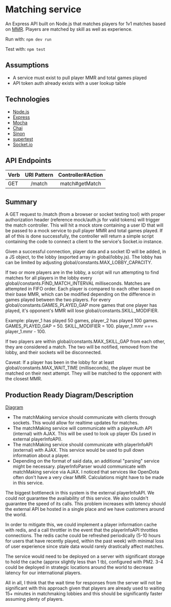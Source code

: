 # Matching service
An Express API built on Node.js that matches players for 1v1 matches based on [MMR](https://dota2.gamepedia.com/Matchmaking_Rating). Players are matched by skill as well as experience.

Run with:
`npm dev run`

Test with:
`npm test`

## Assumptions
- A service must exist to pull player MMR and total games played
- API token auth already exists with a user lookup table

## Technologies
- [Node.js](https://nodejs.org/en/)
- [Express](https://expressjs.com/)
- [Mocha](https://mochajs.org/)
- [Chai](http://www.chaijs.com/)
- [Sinon](http://sinonjs.org/)
- [supertest](https://github.com/visionmedia/supertest)
- [Socket.io](https://socket.io/)

## API Endpoints
| Verb | URI Pattern | Controller#Action |
| ------------- |:-------------:| :-------------:|
| GET | /match | match#getMatch |

## Summary
A GET request to /match (from a browser or socket testing tool) with proper authorization header (reference mock/auth.js for valid tokens) will trigger the match controller. This will hit a mock store containing a user ID that will be passed to a mock service to pull player MMR and total games played. If all of this is done successfully, the controller will return a simple script containing the code to connect a client to the service's Socket.io instance.

Given a successful connection, player data and a socket ID will be added, in a JS object, to the lobby (exported array in global/lobby.js). The lobby has can be limited by adjusting global/constants.MAX_LOBBY_CAPACITY. 

If two or more players are in the lobby, a script will run attempting to find matches for all players in the lobby every global/constants.FIND_MATCH_INTERVAL milliseconds. Matches are attempted in FIFO order. Each player is compared to each other based on their base MMR, which can be modified depending on the difference in games played between the two players. For every global/constants.GAMES_PLAYED_GAP more games that one player has played, it's opponent's MMR will lose global/constants.SKILL_MODIFIER.

Example: player_1 has played 50 games, player_2 has played 100 games. GAMES_PLAYED_GAP = 50. SKILL_MODIFIER = 100. player_1.mmr === player_1.mmr - 100.

If two players are within global/constants.MAX_SKILL_GAP from each other, they are considered a match. The two will be notified, removed from the lobby, and their sockets will be disconnected.

Caveat: If a player has been in the lobby for at least global/constants.MAX_WAIT_TIME (milliseconds), the player must be matched on their next attempt. They will be matched to the opponent with the closest MMR.

## Production Ready Diagram/Description
[Diagram](https://drive.google.com/open?id=1Y6iomaYw1Mw4nJJksZSUajQVXMcs1msh)

- The matchMaking service should communicate with clients through sockets. This would allow for realtime updates for matches.
- The matchMaking service will communicate with a playerAuth API (internal) with AJAX. This will be used to look up player IDs (used in external playerInfoAPI).
- The matchMaking service should communicate with playerInfoAPI (external) with AJAX. This service would be used to pull down information about a player.
- Depending on the format of said data, an additional "parsing" service might be necessary. playerInfoParser would communicate with matchMaking service via AJAX. I noticed that services like OpenDota often don't have a very clear MMR. Calculations might have to be made in this service.

The biggest bottleneck in this system is the external playerInfoAPI. We could not guarantee the availability of this service. We also couldn't guarantee the speed of its calls. This problem increases with latency should the external API be hosted in a single place and we have customers around the world.

In order to mitigate this, we could implement a player information cache with redis, and a call throttler in the event that the playerInfoAPI throttles connections. The redis cache could be refreshed periodically (5-10 hours for users that have recently played, within the past week) with minimal loss of user experience since stale data would rarely drastically affect matches.

The service would need to be deployed on a server with significant storage to hold the cache (approx slightly less than 1 tb), configured with PM2. 3-4 could be deployed in strategic locations around the world to decrease latency for our international players.

All in all, I think that the wait time for responses from the server will not be significant with this approach given that players are already used to waiting 15+ minutes in matchmaking lobbies and this should be significantly faster assuming plenty of players.
